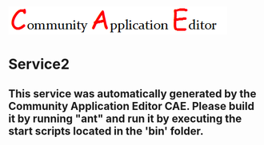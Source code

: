 ![CAE](https://github.com/PhilCAEOrg2/microservice-50/blob/master/img/logo.png)  

Service2
===================


This service was automatically generated by the Community Application Editor CAE. Please build it by running "ant" and run it by executing the start scripts located in the 'bin' folder.
---------------
